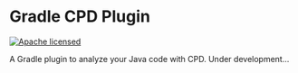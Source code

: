 # Gradle CPD Plugin

[![Apache licensed](https://img.shields.io/badge/license-Apache_2.0-blue.svg)](http://www.apache.org/licenses/LICENSE-2.0)

A Gradle plugin to analyze your Java code with CPD.
Under development...